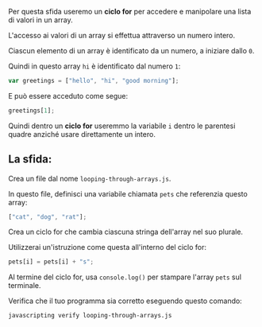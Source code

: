 Per questa sfida useremo un **ciclo for** per accedere e manipolare una lista di valori in un array.

L'accesso ai valori di un array si effettua attraverso un numero intero.

Ciascun elemento di un array è identificato da un numero, a iniziare dallo `0`.

Quindi in questo array `hi` è identificato dal numero `1`:

```js
var greetings = ["hello", "hi", "good morning"];
```

E può essere acceduto come segue:

```js
greetings[1];
```

Quindi dentro un **ciclo for** useremmo la variabile `i` dentro le parentesi quadre anziché usare direttamente un intero.

## La sfida:

Crea un file dal nome `looping-through-arrays.js`.

In questo file, definisci una variabile chiamata `pets` che referenzia questo array:

```js
["cat", "dog", "rat"];
```

Crea un ciclo for che cambia ciascuna stringa dell'array nel suo plurale.

Utilizzerai un'istruzione come questa all'interno del ciclo for:

```js
pets[i] = pets[i] + "s";
```

Al termine del ciclo for, usa `console.log()` per stampare l'array `pets` sul terminale.

Verifica che il tuo programma sia corretto eseguendo questo comando:

```bash
javascripting verify looping-through-arrays.js
```
